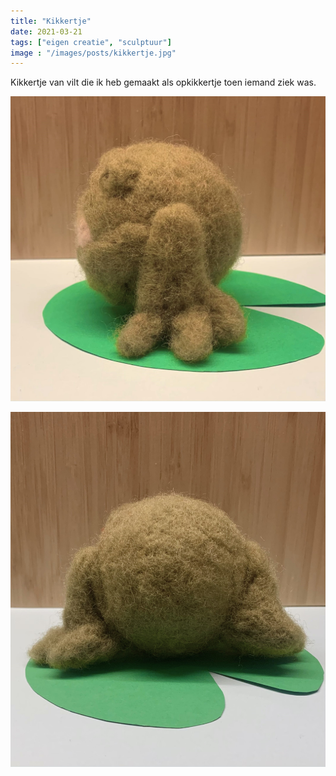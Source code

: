 ```yaml
---
title: "Kikkertje"
date: 2021-03-21
tags: ["eigen creatie", "sculptuur"]
image : "/images/posts/kikkertje.jpg"
---
```


Kikkertje van vilt die ik heb gemaakt als opkikkertje toen iemand ziek was.

![Zijkant Kikkertje](zijkant-kikkertje.jpg)

![Achterkant Kikkertje](achterkant-kikkertje.jpg)